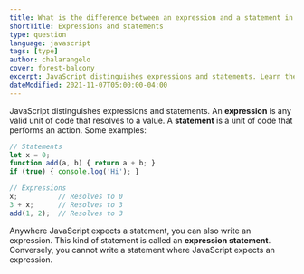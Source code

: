 ```yaml
---
title: What is the difference between an expression and a statement in JavaScript?
shortTitle: Expressions and statements
type: question
language: javascript
tags: [type]
author: chalarangelo
cover: forest-balcony
excerpt: JavaScript distinguishes expressions and statements. Learn their differences in this short article.
dateModified: 2021-11-07T05:00:00-04:00
---
```


JavaScript distinguishes expressions and statements. An **expression** is any valid unit of code that resolves to a value. A **statement** is a unit of code that performs an action. Some examples:

```js
// Statements
let x = 0;
function add(a, b) { return a + b; }
if (true) { console.log('Hi'); }

// Expressions
x;          // Resolves to 0
3 + x;      // Resolves to 3
add(1, 2);  // Resolves to 3
```

Anywhere JavaScript expects a statement, you can also write an expression. This kind of statement is called an **expression statement**. Conversely, you cannot write a statement where JavaScript expects an expression.
